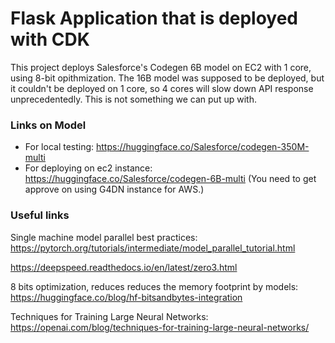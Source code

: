 # Flask Application that is deployed with CDK

This project deploys Salesforce's Codegen 6B model on EC2 with 1 core, using 8-bit opithmization.
The 16B model was supposed to be deployed, but it couldn't be deployed on 1 core, so 4 cores will slow down API response unprecedentedly. This is not something we can put up with.

### Links on Model
- For local testing:
https://huggingface.co/Salesforce/codegen-350M-multi
- For deploying on ec2 instance:
https://huggingface.co/Salesforce/codegen-6B-multi
(You need to get approve on using G4DN instance for AWS.)

### Useful links
Single machine model parallel best practices:
https://pytorch.org/tutorials/intermediate/model_parallel_tutorial.html

https://deepspeed.readthedocs.io/en/latest/zero3.html

8 bits optimization, reduces reduces the memory footprint by models:
https://huggingface.co/blog/hf-bitsandbytes-integration

Techniques for Training Large Neural Networks:
https://openai.com/blog/techniques-for-training-large-neural-networks/
